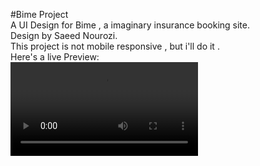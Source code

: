 #Bime Project
</br>
A UI Design for Bime , a imaginary insurance booking site.
</br>
Design by Saeed Nourozi.
</br>
This project is not mobile responsive , but i'll do it .</br>
Here's a live Preview:</br>
<video>
<source src="./img/Bimsa.webm">
</video>